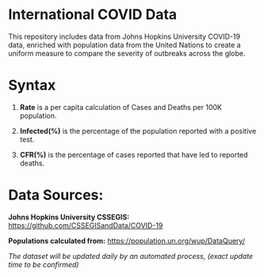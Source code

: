 # International COVID Data

This repository includes data from Johns Hopkins University COVID-19 data, enriched with population data from the United Nations to create a uniform measure to compare the severity of outbreaks across the globe.

# Syntax

1. **Rate** is a per capita calculation of Cases and Deaths per 100K population.

2. **Infected(%)** is the percentage of the population reported with a positive test.

3. **CFR(%)** is the percentage of cases reported that have led to reported deaths.


# Data Sources:

**Johns Hopkins University CSSEGIS:** https://github.com/CSSEGISandData/COVID-19

**Populations calculated from:** https://population.un.org/wup/DataQuery/

_The dataset will be updated daily by an automated process, (exact update time to be confirmed)_
